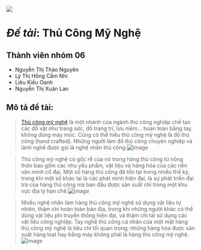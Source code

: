 ![](https://static.chotot.com/storage/chotot-kinhnghiem/c2c/2020/06/Thu-cong-my-nghe-1.jpg)
# _Đề tài_: Thủ Công Mỹ Nghệ
## Thành viên nhóm 06
* Nguyễn Thị Thảo Nguyên
* Lý Thị Hồng Cẫm Nhi
* Liêu Kiều Oanh
* Nguyễn Thị Xuân Lan
## Mô tả đề tài:
>[Thủ công mỹ nghệ](https://vi.wikipedia.org/wiki/Th%E1%BB%A7_c%C3%B4ng_m%E1%BB%B9_ngh%E1%BB%87) là một nhánh của ngành thủ công nghiệp chế tạo các đồ vật như trang sức, đồ trang trí, lưu niệm... hoàn toàn bằng tay, không dùng máy móc. Cũng có thể hiểu thủ công mỹ nghệ là đồ thủ công (hand crafted). Những người làm đồ thủ công chuyên nghiệp và lành nghề được gọi là nghệ nhân thủ công.![image](https://user-images.githubusercontent.com/101682346/159124862-c87810fc-404f-44eb-a2de-5b0f470df04f.png)


>Thủ công mỹ nghệ có gốc rễ của nó trong hàng thủ công từ nông thôn bao gồm các nhu yếu phẩm, vật liệu và hàng hóa của các nền văn minh cổ đại. Một số hàng thủ công đã tồn tại trong nhiều thế kỷ, trong khi một số khác lại là các phát minh hiện đại, là sự phát triển đại trà của hàng thủ công mà ban đầu được sản xuất chỉ trong một khu vực địa lý hạn chế.![image](https://user-images.githubusercontent.com/101682346/159124863-1d46024b-64b7-47cf-8368-c4667ffcb53c.png)


>Nhiều nghệ nhân làm hàng thủ công mỹ nghệ sử dụng vật liệu tự nhiên, thậm chí hoàn toàn bản địa, trong khi những người khác có thể dùng vật liệu phi truyền thống hiện đại, và thậm chí tái sử dụng các vật liệu công nghiệp. Tay nghề thủ công cá nhân của một mặt hàng thủ công mỹ nghệ là tiêu chí tối quan trọng; những hàng hóa được sản xuất hàng loạt hay bằng máy không phải là hàng thủ công mỹ nghệ.![image](https://user-images.githubusercontent.com/101682346/159124864-4930fd3b-3532-4ba2-91ef-5660af7ce44e.png)
